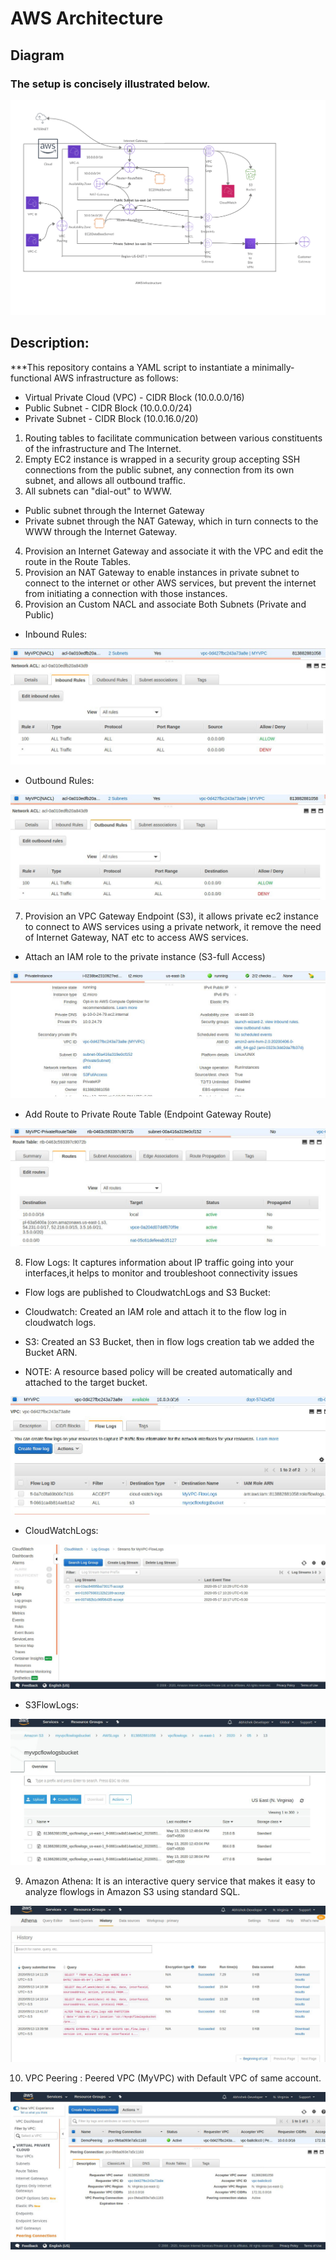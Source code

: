 # AWS Architecture #

## Diagram ##
### The setup is concisely illustrated below. ###
![](Images/AWSArchitecture-1.png)


## Description: ##
***This repository contains a YAML script to instantiate a minimally-functional AWS infrastructure as follows:
- Virtual Private Cloud (VPC) - CIDR Block (10.0.0.0/16)
 - Public Subnet - CIDR Block (10.0.0.0/24)
 - Private Subnet - CIDR Block (10.0.16.0/20)

1. Routing tables to facilitate communication between various constituents of the infrastructure and The Internet.
2. Empty EC2 instance is wrapped in a security group accepting SSH connections from the public subnet, any connection from its own subnet, and allows all outbound traffic.
3. All subnets can "dial-out" to WWW.
 - Public subnet through the Internet Gateway
 - Private subnet through the NAT Gateway, which in turn connects to the WWW through the Internet Gateway.
4. Provision an Internet Gateway and associate it with the VPC and edit the route in the Route Tables.
5. Provision an NAT Gateway to enable instances in private subnet to connect to the internet or other AWS services, but prevent     the internet from initiating a connection with those instances.
6. Provision an Custom NACL and associate Both Subnets (Private and Public)
 - Inbound Rules:

![](Images/NACLInbound.png)


 - Outbound Rules:

![](Images/NACLOutbound.png)
 
7. Provision an VPC Gateway Endpoint (S3), it allows private ec2 instance to connect to AWS services using a private network, it remove the need of Internet Gateway, NAT etc to access AWS services.
 - Attach an IAM role to the private instance (S3-full Access)

 ![](Images/IAMRole.png)
 
 - Add Route to Private Route Table (Endpoint Gateway Route)
 
 ![](Images/PrivateRTS3.png)


8. Flow Logs: It captures information about IP traffic going into your interfaces,it helps to monitor and troubleshoot connectivity issues
 
 - Flow logs are published to CloudwatchLogs and S3 Bucket:
  - Cloudwatch: Created an IAM role and attach it to the flow log in cloudwatch logs.
  - S3: Created an S3 Bucket, then in flow logs creation tab we added the Bucket ARN.
  
  - NOTE:
    A resource based policy will be created automatically and attached to the target bucket.

![](Images/FlowLogs.png)

  - CloudWatchLogs:
  
![](Images/CloudWatchLogs.png)  

  - S3FlowLogs:
  
![](Images/S3FlowLogs.png)

9. Amazon Athena: It is an interactive query service that makes it easy to analyze flowlogs in Amazon S3 using standard SQL. 

![](Images/Athena.png)

10. VPC Peering : Peered VPC (MyVPC) with Default VPC of same account.

![](Images/PeeringConnection.png)


